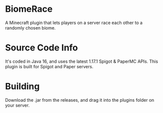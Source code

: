 # BiomeRace

A Minecraft plugin that lets players on a server race each other to a randomly chosen biome.

# Source Code Info

It's coded in Java 16, and uses the latest 1.17.1 Spigot & PaperMC APIs. 
This plugin is built for Spigot and Paper servers. 

# Building

Download the .jar from the releases, and drag it into the plugins folder on your server. 


